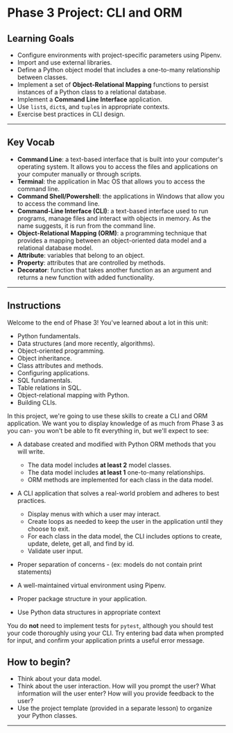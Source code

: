 # Phase 3 Project: CLI and ORM

## Learning Goals

- Configure environments with project-specific parameters using Pipenv.
- Import and use external libraries.
- Define a Python object model that includes a one-to-many relationship between
  classes.
- Implement a set of **Object-Relational Mapping** functions to persist
  instances of a Python class to a relational database.
- Implement a **Command Line Interface** application.
- Use `list`s, `dict`s, and `tuple`s in appropriate contexts.
- Exercise best practices in CLI design.

---

## Key Vocab

- **Command Line**: a text-based interface that is built into your computer's
  operating system. It allows you to access the files and applications on your
  computer manually or through scripts.
- **Terminal**: the application in Mac OS that allows you to access the command
  line.
- **Command Shell/Powershell**: the applications in Windows that allow you to
  access the command line.
- **Command-Line Interface (CLI)**: a text-based interface used to run programs,
  manage files and interact with objects in memory. As the name suggests, it is
  run from the command line.
- **Object-Relational Mapping (ORM)**: a programming technique that provides a
  mapping between an object-oriented data model and a relational database model.
- **Attribute**: variables that belong to an object.
- **Property**: attributes that are controlled by methods.
- **Decorator**: function that takes another function as an argument and returns
  a new function with added functionality.

---

## Instructions

Welcome to the end of Phase 3! You've learned about a lot in this unit:

- Python fundamentals.
- Data structures (and more recently, algorithms).
- Object-oriented programming.
- Object inheritance.
- Class attributes and methods.
- Configuring applications.
- SQL fundamentals.
- Table relations in SQL.
- Object-relational mapping with Python.
- Building CLIs.

In this project, we're going to use these skills to create a CLI and ORM
application. We want you to display knowledge of as much from Phase 3 as you
can- you won't be able to fit everything in, but we'll expect to see:

- A database created and modified with Python ORM methods that you will write.
  - The data model includes **at least 2** model classes.
  - The data model includes **at least 1** one-to-many relationships.
  - ORM methods are implemented for each class in the data model.
- A CLI application that solves a real-world problem and adheres to best
  practices.

  - Display menus with which a user may interact.
  - Create loops as needed to keep the user in the application until they choose
    to exit.
  - For each class in the data model, the CLI includes options to create,
    update, delete, get all, and find by id.
  - Validate user input.

- Proper separation of concerns - (ex: models do not contain print statements)
- A well-maintained virtual environment using Pipenv.
- Proper package structure in your application.
- Use Python data structures in appropriate context

You do **not** need to implement tests for `pytest`, although you should test
your code thoroughly using your CLI. Try entering bad data when prompted for
input, and confirm your application prints a useful error message.

## How to begin?

- Think about your data model.
- Think about the user interaction. How will you prompt the user? What
  information will the user enter? How will you provide feedback to the user?
- Use the project template (provided in a separate lesson) to organize your
  Python classes.

---
